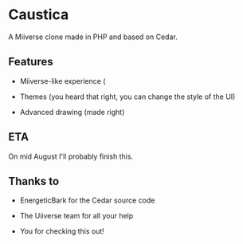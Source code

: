 # Caustica
A Miiverse clone made in PHP and based on Cedar.

## Features

- Miiverse-like experience (

- Themes (you heard that right, you can change the style of the UI)

- Advanced drawing (made right)

## ETA

On mid August I'll probably finish this.

## Thanks to

- EnergeticBark for the Cedar source code

- The Uiiverse team for all your help

- You for checking this out!

